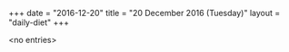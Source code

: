 +++
date = "2016-12-20"
title = "20 December 2016 (Tuesday)"
layout = "daily-diet"
+++

<p>&lt;no entries&gt;</p>